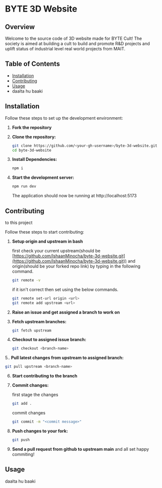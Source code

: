 
# BYTE 3D Website

## Overview

Welcome to the source code of 3D website made for BYTE Cult! The society is aimed at building a cult to build and promote R&D projects and uplift status of industrial level real world projects from MAIT.

## Table of Contents

- [Installation](#installation)
- [Contributing](#contributing)
- [Usage](#usage)
- daalta hu baaki

## Installation

Follow these steps to set up the development environment:

1. **Fork the repository**

2. **Clone the repository:**

   ```bash
   git clone https://github.com/<your-gh-username>/byte-3d-website.git
   cd byte-3d-website

   ```

3. **Install Dependencies:**

   ```bash
   npm i

   ```

4. **Start the development server:**

   ```bash
   npm run dev

   ```
   The application should now be running at http://localhost:5173

## Contributing
to this project

Follow these steps to start contributing:

1. **Setup origin and upstream in bash**

   first check your current upstream(should be [https://github.com/IshaanMinocha/byte-3d-website.git](https://github.com/IshaanMinocha/byte-3d-website.git)) and origin(should be your forked repo link) by typing in the following command.
   
    ```bash
   git remote -v

   ```
    
   if it isn't correct then set using the below commands.
   ```bash
   git remote set-url origin <url>
   git remote add upstream <url>

   ```

2. **Raise an issue and get assigned a branch to work on**

3. **Fetch upstream branches:**

   ```bash
   git fetch upstream

   ```

4. **Checkout to assigned issue branch:**

   ```bash
   git checkout <branch-name>

   ```
   
5.. **Pull latest changes from upstream to assigned branch:**

   ```bash
   git pull upstream <branch-name>

   ```   

6. **Start contributing to the branch**
   

7. **Commit changes:**

   first stage the changes
   ```bash
   git add .

   ```
   
   commit changes
   ```bash
   git commit -m "<commit message>"

   ```
   
8. **Push changes to your fork:**

   ```bash
   git push 

   ```
   

9. **Send a pull request from github to upstream main**
    and all set happy commiting!  


## Usage

daalta hu baaki
